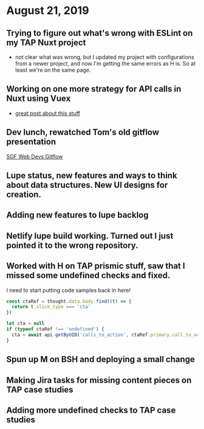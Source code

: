 # August 21, 2019

## Trying to figure out what's wrong with ESLint on my TAP Nuxt project
- not clear what was wrong, but I updated my project with configurations from a newer project, and now I'm getting the same errors as H is. So at least we're on the same page.

## Working on one more strategy for API calls in Nuxt using Vuex
- [great post about this stuff](https://itnext.io/efficiently-understanding-and-using-nuxt-vuex-7905eb8858d6)

## Dev lunch, rewatched Tom's old gitflow presentation
[SGF Web Devs Gitflow](https://www.youtube.com/watch?v=Um3KU3XFM3M)

## Lupe status, new features and ways to think about data structures. New UI designs for creation.

## Adding new features to lupe backlog

## Netlify lupe build working. Turned out I just pointed it to the wrong repository.

## Worked with H on TAP prismic stuff, saw that I missed some undefined checks and fixed.
I need to start putting code samples back in here!

```js
const ctaRef = thought.data.body.find((t) => {
  return t.slice_type === 'cta'
})

let cta = null
if (typeof ctaRef !== 'undefined') {
  cta = await api.getByUID('calls_to_action', ctaRef.primary.call_to_action.uid)
}
```

## Spun up M on BSH and deploying a small change

## Making Jira tasks for missing content pieces on TAP case studies

## Adding more undefined checks to TAP case studies